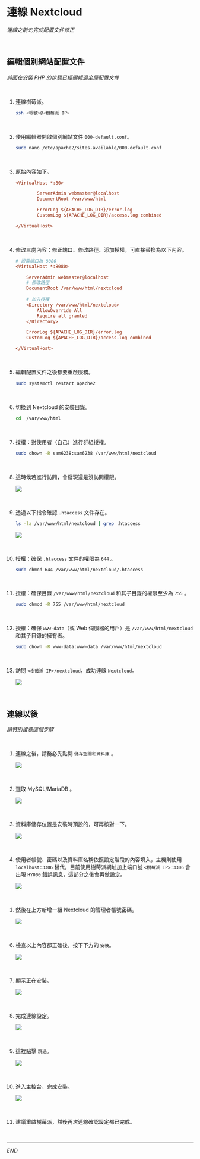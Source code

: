 # 連線 Nextcloud

_連線之前先完成配置文件修正_

<br>

## 編輯個別網站配置文件

_前面在安裝 PHP 的步驟已經編輯過全局配置文件_

<br>

1. 連線樹莓派。

    ```bash
    ssh <帳號>@<樹莓派 IP>
    ```

<br>

2. 使用編輯器開啟個別網站文件 `000-default.conf`。 

    ```bash
    sudo nano /etc/apache2/sites-available/000-default.conf
    ```

<br>

3. 原始內容如下。

    ```ini
    <VirtualHost *:80>

            ServerAdmin webmaster@localhost
            DocumentRoot /var/www/html

            ErrorLog ${APACHE_LOG_DIR}/error.log
            CustomLog ${APACHE_LOG_DIR}/access.log combined

    </VirtualHost>
    ```

<br>

4. 修改三處內容：修正端口、修改路徑、添加授權，可直接替換為以下內容。

    ```ini
    # 設置端口為 8080
    <VirtualHost *:8080>

        ServerAdmin webmaster@localhost
        # 修改路徑
        DocumentRoot /var/www/html/nextcloud
        
        # 加入授權
        <Directory /var/www/html/nextcloud>
            AllowOverride All
            Require all granted
        </Directory>

        ErrorLog ${APACHE_LOG_DIR}/error.log
        CustomLog ${APACHE_LOG_DIR}/access.log combined

    </VirtualHost>

    ```

<br>

5. 編輯配置文件之後都要重啟服務。

    ```bash
    sudo systemctl restart apache2
    ```

<br>

6. 切換到 Nextcloud 的安裝目錄。

    ```bash
    cd  /var/www/html
    ```

<br>

7. 授權：對使用者（自己）進行群組授權。

    ```bash
    sudo chown -R sam6238:sam6238 /var/www/html/nextcloud
    ```

<br>

8. 這時候若進行訪問，會發現還是沒訪問權限。

    ![](images/img_34.png)

<br>

9. 透過以下指令確認 `.htaccess` 文件存在。

    ```bash
    ls -la /var/www/html/nextcloud | grep .htaccess
    ```

    ![](images/img_35.png)

<br>

10. 授權：確保 `.htaccess` 文件的權限為 `644` 。

    ```bash
    sudo chmod 644 /var/www/html/nextcloud/.htaccess
    ```

<br>

11. 授權：確保目錄 `/var/www/html/nextcloud` 和其子目錄的權限至少為 `755` 。

    ```bash
    sudo chmod -R 755 /var/www/html/nextcloud
    ```

<br>

12. 授權：確保 `www-data`（或 Web 伺服器的用戶）是 `/var/www/html/nextcloud` 和其子目錄的擁有者。

    ```bash
    sudo chown -R www-data:www-data /var/www/html/nextcloud
    ```

<br>

13. 訪問 `<樹莓派 IP>/nextcloud`，成功連線 `Nextcloud`。

    ![](images/img_36.png)

<br>

## 連線以後

_請特別留意這個步驟_

<br>

1. 連線之後，請務必先點開 `儲存空間和資料庫` 。

    ![](images/img_42.png)

<br>

2. 選取 MySQL/MariaDB 。

    ![](images/img_43.png)

<br>

3. 資料庫儲存位置是安裝時預設的，可再核對一下。

    ![](images/img_44.png)

<br>

4. 使用者帳號、密碼以及資料庫名稱依照設定階段的內容填入，主機則使用 `localhost:3306` 替代，目前使用樹莓派網址加上端口號 `<樹莓派 IP>:3306` 會出現 `HY000` 錯誤訊息，這部分之後會再做設定。

    ![](images/img_65.png)

<br>

1. 然後在上方新增一組 Nextcloud 的管理者帳號密碼。

    ![](images/img_46.png)

<br>

6. 檢查以上內容都正確後，按下下方的 `安裝`。

    ![](images/img_47.png)

<br>

7. 顯示正在安裝。

    ![](images/img_66.png)

<br>

8. 完成連線設定。

    ![](images/img_48.png)

<br>
 
9. 這裡點擊 `跳過`。

    ![](images/img_49.png)

<br>

10. 進入主控台，完成安裝。

    ![](images/img_50.png)

<br>

11. 建議重啟樹莓派，然後再次連線確認設定都已完成。

<br>

---

_END_
